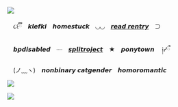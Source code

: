 ![](https://files.catbox.moe/ubx3im.png)

　૮꒰ྀི　𝙠𝙡𝙚𝙛𝙠𝙞　𝙝𝙤𝙢𝙚𝙨𝙩𝙪𝙘𝙠　◡◡　[𝙧𝙚𝙖𝙙 𝙧𝙚𝙣𝙩𝙧𝙮](https://rentry.co/tipsyCatnip)　⊃

　𝙗𝙥𝙙𝙞𝙨𝙖𝙗𝙡𝙚𝙙　┈　[𝙨𝙥𝙡𝙞𝙩𝙧𝙤𝙟𝙚𝙘𝙩](https://rentry.co/exCatnip)　★　𝙥𝙤𝙣𝙮𝙩𝙤𝙬𝙣 　༏ᓯྀ

　(ノ﹏ヽ)　𝙣𝙤𝙣𝙗𝙞𝙣𝙖𝙧𝙮 𝙘𝙖𝙩𝙜𝙚𝙣𝙙𝙚𝙧　𝙝𝙤𝙢𝙤𝙧𝙤𝙢𝙖𝙣𝙩𝙞𝙘

![](https://files.catbox.moe/mpm9vu.png)

![](https://komarev.com/ghpvc/?username=tipsyCatnip&color=2611ae) ![]()
